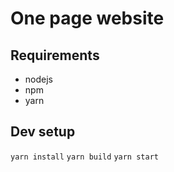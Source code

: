 # One page website

## Requirements

- nodejs
- npm
- yarn

## Dev setup

`yarn install`
`yarn build`
`yarn start`
